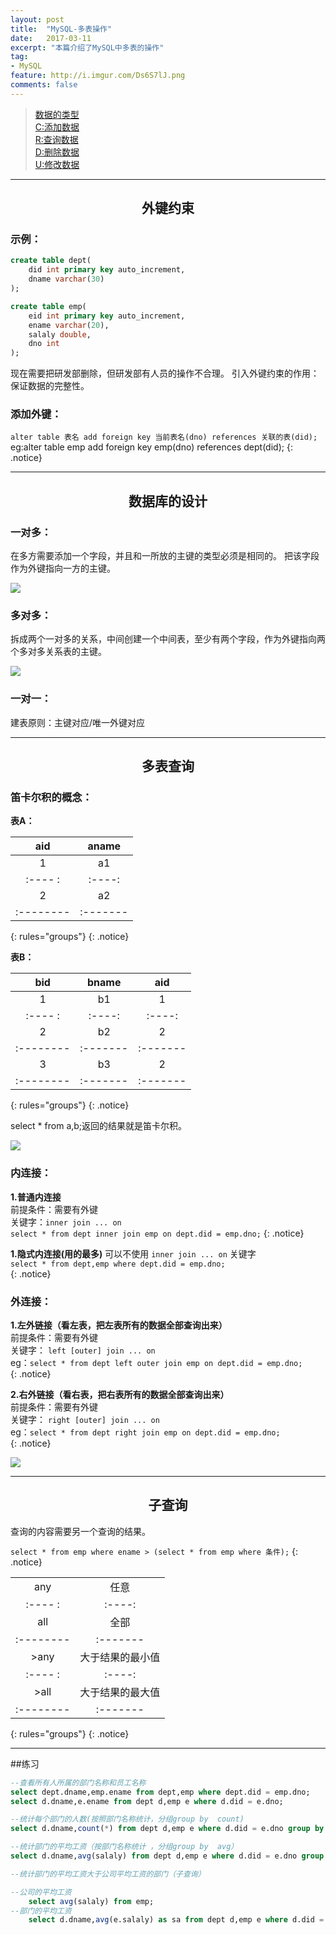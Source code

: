 ```yaml
---
layout: post
title:  "MySQL-多表操作"
date:   2017-03-11
excerpt: "本篇介绍了MySQL中多表的操作"
tag:
- MySQL
feature: http://i.imgur.com/Ds6S7lJ.png
comments: false
---  
```


><a href="#1">数据的类型</a>   
><a href="#2">C:添加数据</a>  
><a href="#3">R:查询数据</a>   
><a href="#4">D:删除数据</a>   
><a href="#5">U:修改数据</a>    

***

<a name="1"></a>

## <center>外键约束</center> 

### 示例：


```sql
create table dept(
	did int primary key auto_increment,
	dname varchar(30)
);
```

```sql
create table emp(
	eid int primary key auto_increment,
	ename varchar(20),
	salaly double,
	dno int
);
```


现在需要把研发部删除，但研发部有人员的操作不合理。
引入外键约束的作用：保证数据的完整性。



### 添加外键： 
 
`alter table 表名 add foreign key 当前表名(dno) references 关联的表(did);`   
eg:alter table emp add foreign key emp(dno) references dept(did);
{: .notice} 

***

<a name="2"></a>

## <center>数据库的设计</center> 


### 一对多：  

在多方需要添加一个字段，并且和一所放的主键的类型必须是相同的。
把该字段作为外键指向一方的主键。

![](http://ww3.sinaimg.cn/large/83e1667djw1f4y22uccl9j21c60s0q8k.jpg)


### 多对多：

拆成两个一对多的关系，中间创建一个中间表，至少有两个字段，作为外键指向两个多对多关系表的主键。


![](http://ww3.sinaimg.cn/large/83e1667djw1f4y22sh6wqj218o0t8tcx.jpg)		



### 一对一：

建表原则：主键对应/唯一外键对应


***

<a name="3"></a>

## <center>多表查询</center> 


### 笛卡尔积的概念：

**表A：**

|  aid     | aname   |
|:--------:|:-------:|
| 1        |   a1    |
|:---- :   |:----:   |  
| 2        |   a2    |
|:-------- |:------- |
{: rules="groups"}
{: .notice}


**表B：**

|  bid     | bname   |aid      |
|:--------:|:-------:|:-------:|
|  1       |   b1    | 1       |
|:---- :   |:----:   | :----:  | 
|  2       |   b2    | 2       |
|:-------- |:------- |:------- |
|  3       |   b3    | 2       |
|:-------- |:------- |:------- |
{: rules="groups"}
{: .notice}


	
select * from a,b;返回的结果就是笛卡尔积。

![](http://wx4.sinaimg.cn/large/83e1667dly1fdizfgfyj0j20eo090t96.jpg)


### 内连接：

**1.普通内连接**  
前提条件：需要有外键  
关键字：`inner join ... on`  	  
`select * from dept inner join emp on dept.did = emp.dno;`
{: .notice} 
	
**1.隐式内连接(用的最多)**
可以不使用 `inner join ... on` 关键字  
`select * from dept,emp where dept.did = emp.dno;`  
{: .notice} 		

### 外连接：

**1.左外链接（看左表，把左表所有的数据全部查询出来）**  
前提条件：需要有外键  
关键字：	`left [outer] join ... on`    
eg：`select * from dept left outer join emp on dept.did = emp.dno;`  
{: .notice}

**2.右外链接（看右表，把右表所有的数据全部查询出来）**  
前提条件：需要有外键  
关键字：	`right [outer] join ... on`    
eg：`select * from dept right join emp on dept.did = emp.dno;`  
{: .notice}

![](http://ww3.sinaimg.cn/large/83e1667djw1f4y88dsgp8j21eq0rcn4s.jpg)				
	
***

<a name="4"></a>

## <center>子查询</center> 

查询的内容需要另一个查询的结果。  

`select * from emp where ename > (select * from emp where 条件);`
{: .notice}

|          |         |
|:--------:|:-------:|
| any      |   任意   |
|:---- :   |:----:   |  
| all      |   全部   |
|:-------- |:------- |
| >any     |大于结果的最小值|
|:---- :   |:----:   |  
| >all     |大于结果的最大值|
|:-------- |:------- |
{: rules="groups"}
{: .notice}

	
***

##练习

```sql
--查看所有人所属的部门名称和员工名称
select dept.dname,emp.ename from dept,emp where dept.did = emp.dno;
select d.dname,e.ename from dept d,emp e where d.did = e.dno;

--统计每个部门的人数(按照部门名称统计，分组group by  count)
select d.dname,count(*) from dept d,emp e where d.did = e.dno group by d.dname;

--统计部门的平均工资（按部门名称统计 ，分组group by  avg）
select d.dname,avg(salaly) from dept d,emp e where d.did = e.dno group by d.dname;

--统计部门的平均工资大于公司平均工资的部门（子查询）

--公司的平均工资
	select avg(salaly) from emp;
--部门的平均工资
	select d.dname,avg(e.salaly) as sa from dept d,emp e where d.did = e.dno group by d.dname having sa > (select avg(salaly) from emp);
```

